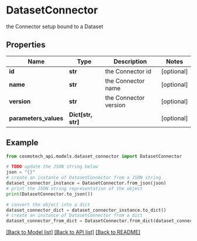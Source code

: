 # DatasetConnector

the Connector setup bound to a Dataset

## Properties

Name | Type | Description | Notes
------------ | ------------- | ------------- | -------------
**id** | **str** | the Connector id | [optional] 
**name** | **str** | the Connector name | [optional] 
**version** | **str** | the Connector version | [optional] 
**parameters_values** | **Dict[str, str]** |  | [optional] 

## Example

```python
from cosmotech_api.models.dataset_connector import DatasetConnector

# TODO update the JSON string below
json = "{}"
# create an instance of DatasetConnector from a JSON string
dataset_connector_instance = DatasetConnector.from_json(json)
# print the JSON string representation of the object
print(DatasetConnector.to_json())

# convert the object into a dict
dataset_connector_dict = dataset_connector_instance.to_dict()
# create an instance of DatasetConnector from a dict
dataset_connector_from_dict = DatasetConnector.from_dict(dataset_connector_dict)
```
[[Back to Model list]](../README.md#documentation-for-models) [[Back to API list]](../README.md#documentation-for-api-endpoints) [[Back to README]](../README.md)


